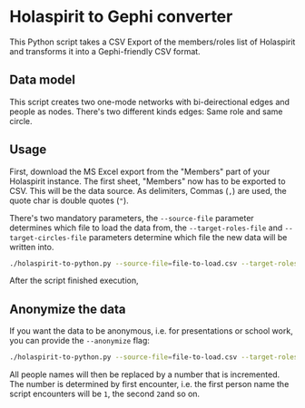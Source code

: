 # Holaspirit to Gephi converter

This Python script takes a CSV Export of the members/roles list of Holaspirit and transforms it into a Gephi-friendly 
CSV format.

## Data model

This script creates two one-mode networks with bi-deirectional edges and people as nodes. There's two different kinds 
edges: Same role and same circle.

## Usage

First, download the MS Excel export from the "Members" part of your Holaspirit instance. The first sheet, "Members" now 
has to be exported to CSV. This will be the data source. As delimiters, Commas (`,`) are used, the quote char is double 
quotes (`"`).

There's two mandatory parameters, the `--source-file` parameter determines which file to load the data from, the 
`--target-roles-file` and `--target-circles-file` parameters determine which file the new data will be written into.

```bash
./holaspirit-to-python.py --source-file=file-to-load.csv --target-roles-file=file-to-write-roles-replationship.csv --target-circles-file=file-to-write-circles-replationship.csv
```

After the script finished execution,

## Anonymize the data

If you want the data to be anonymous, i.e. for presentations or school work, you can provide the `--anonymize` flag:

```bash
./holaspirit-to-python.py --source-file=file-to-load.csv --target-roles-file=file-to-write-roles-replationship.csv --target-circles-file=file-to-write-circles-replationship.csv --anonymize
``` 

All people names will then be replaced by a number that is incremented. The number is determined by first encounter,
i.e. the first person name the script encounters will be `1`, the second `2`and so on.
